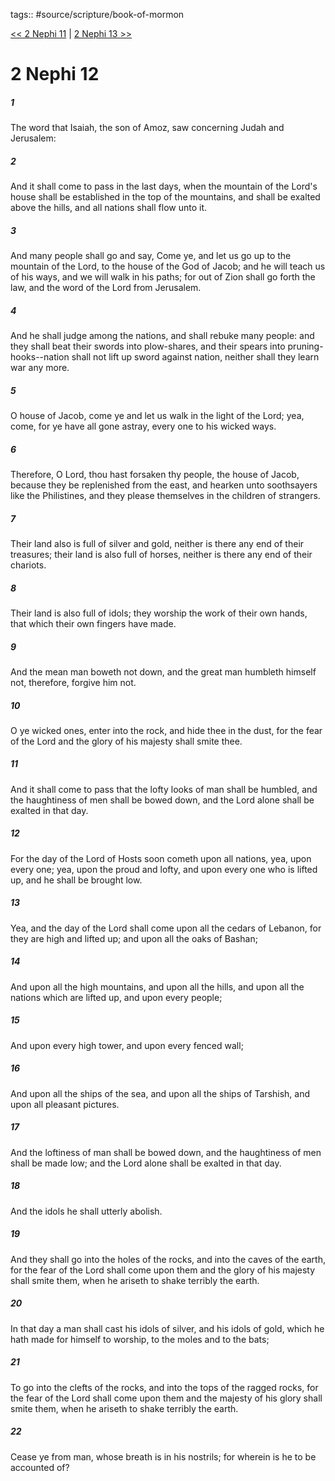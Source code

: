 tags:: #source/scripture/book-of-mormon

[<< 2 Nephi 11](source/scripture/book-of-mormon/02_2_Nephi/2_Nephi_11.md) | [2 Nephi 13 >>](source/scripture/book-of-mormon/02_2_Nephi/2_Nephi_13.md)

# 2 Nephi 12

##### 1

The word that Isaiah, the son of Amoz, saw concerning Judah and Jerusalem:

##### 2

And it shall come to pass in the last days, when the mountain of the Lord's house shall be established in the top of the mountains, and shall be exalted above the hills, and all nations shall flow unto it.

##### 3

And many people shall go and say, Come ye, and let us go up to the mountain of the Lord, to the house of the God of Jacob; and he will teach us of his ways, and we will walk in his paths; for out of Zion shall go forth the law, and the word of the Lord from Jerusalem.

##### 4

And he shall judge among the nations, and shall rebuke many people: and they shall beat their swords into plow-shares, and their spears into pruning-hooks--nation shall not lift up sword against nation, neither shall they learn war any more.

##### 5

O house of Jacob, come ye and let us walk in the light of the Lord; yea, come, for ye have all gone astray, every one to his wicked ways.

##### 6

Therefore, O Lord, thou hast forsaken thy people, the house of Jacob, because they be replenished from the east, and hearken unto soothsayers like the Philistines, and they please themselves in the children of strangers.

##### 7

Their land also is full of silver and gold, neither is there any end of their treasures; their land is also full of horses, neither is there any end of their chariots.

##### 8

Their land is also full of idols; they worship the work of their own hands, that which their own fingers have made.

##### 9

And the mean man boweth not down, and the great man humbleth himself not, therefore, forgive him not.

##### 10

O ye wicked ones, enter into the rock, and hide thee in the dust, for the fear of the Lord and the glory of his majesty shall smite thee.

##### 11

And it shall come to pass that the lofty looks of man shall be humbled, and the haughtiness of men shall be bowed down, and the Lord alone shall be exalted in that day.

##### 12

For the day of the Lord of Hosts soon cometh upon all nations, yea, upon every one; yea, upon the proud and lofty, and upon every one who is lifted up, and he shall be brought low.

##### 13

Yea, and the day of the Lord shall come upon all the cedars of Lebanon, for they are high and lifted up; and upon all the oaks of Bashan;

##### 14

And upon all the high mountains, and upon all the hills, and upon all the nations which are lifted up, and upon every people;

##### 15

And upon every high tower, and upon every fenced wall;

##### 16

And upon all the ships of the sea, and upon all the ships of Tarshish, and upon all pleasant pictures.

##### 17

And the loftiness of man shall be bowed down, and the haughtiness of men shall be made low; and the Lord alone shall be exalted in that day.

##### 18

And the idols he shall utterly abolish.

##### 19

And they shall go into the holes of the rocks, and into the caves of the earth, for the fear of the Lord shall come upon them and the glory of his majesty shall smite them, when he ariseth to shake terribly the earth.

##### 20

In that day a man shall cast his idols of silver, and his idols of gold, which he hath made for himself to worship, to the moles and to the bats;

##### 21

To go into the clefts of the rocks, and into the tops of the ragged rocks, for the fear of the Lord shall come upon them and the majesty of his glory shall smite them, when he ariseth to shake terribly the earth.

##### 22

Cease ye from man, whose breath is in his nostrils; for wherein is he to be accounted of?
